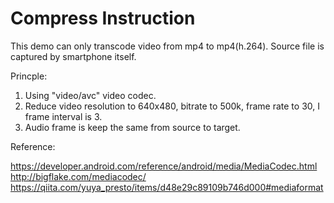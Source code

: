 # Compress Instruction

This demo can only transcode video from mp4 to mp4(h.264). Source file is captured by smartphone itself. 

Princple:
1. Using "video/avc" video codec.
2. Reduce video resolution to 640x480, bitrate to 500k, frame rate to 30, I frame interval is 3.
3. Audio frame is keep the same from source to target.

Reference:

https://developer.android.com/reference/android/media/MediaCodec.html
http://bigflake.com/mediacodec/
https://qiita.com/yuya_presto/items/d48e29c89109b746d000#mediaformat
